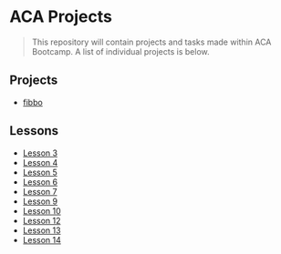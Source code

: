 # ACA Projects

> This repository will contain projects and tasks made within ACA Bootcamp.
> A list of individual projects is below.
## Projects
- [fibbo](https://github.com/Vahan11/first_repo/tree/main/fibbo)
## Lessons
- [Lesson 3](https://github.com/Vahan11/first_repo/tree/main/lesson-03-28-04-2021)
- [Lesson 4](https://github.com/Vahan11/first_repo/tree/main/lesson-04-29-04-2021)
- [Lesson 5](https://github.com/Vahan11/first_repo/tree/main/lesson-05-03-05-2021)
- [Lesson 6](https://github.com/Vahan11/first_repo/tree/main/lesson-06-04-05-2021)
- [Lesson 7](https://github.com/Vahan11/first_repo/tree/main/lesson-07-06-05-2021)
- [Lesson 9](https://github.com/Vahan11/first_repo/tree/main/lesson-09-10-05-2021)
- [Lesson 10](https://github.com/Vahan11/first_repo/tree/main/lesson-10-11-05-2021)
- [Lesson 12](https://github.com/Vahan11/first_repo/tree/main/lesson-12-14-05-2021)
- [Lesson 13](https://github.com/Vahan11/first_repo/tree/main/lesson-13-17-05-2021)
- [Lesson 14](https://github.com/Vahan11/first_repo/tree/main/lesson-14-18-05-2021)